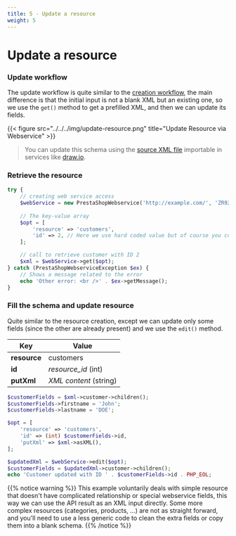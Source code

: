 ```yaml
---
title: 5 - Update a resource
weight: 5
---
```


# Update a resource

### Update workflow

The update workflow is quite similar to the [creation workflow](/1.7/development/webservice/tutorials/6-create-resource/#creation-workflow), the main difference is that the initial input is not a blank XML but an existing one, so we use the `get()` method to get a prefilled XML, and then we can update its fields.

{{< figure src="../../../img/update-resource.png" title="Update Resource via Webservice" >}}

> You can update this schema using the [source XML file](/schemas/1.7/update-resource.xml) importable in services like [draw.io](https://draw.io).

### Retrieve the resource

```php
try {
    // creating web service access
    $webService = new PrestaShopWebservice('http://example.com/', 'ZR92FNY5UFRERNI3O9Z5QDHWKTP3YIIT', false);
 
    // The key-value array
    $opt = [
        'resource' => 'customers',
        'id' => 2, // Here we use hard coded value but of course you could get this ID from a request parameter or anywhere else
    ];

    // call to retrieve customer with ID 2
    $xml = $webService->get($opt);
} catch (PrestaShopWebserviceException $ex) {
    // Shows a message related to the error
    echo 'Other error: <br />' . $ex->getMessage();
}
```

### Fill the schema and update resource

Quite similar to the resource creation, except we can update only some fields (since the other are already present) and we use the `edit()` method.

| Key          | Value                  |
|--------------|------------------------|
| **resource** | customers              |
| **id**       | *resource_id* (int)    |
| **putXml**   | *XML content* (string) |

```php
$customerFields = $xml->customer->children();
$customerFields->firstname = 'John';
$customerFields->lastname = 'DOE';

$opt = [
    'resource' => 'customers',
    'id' => (int) $customerFields->id,
    'putXml' => $xml->asXML(),
];

$updatedXml = $webService->edit($opt);
$customerFields = $updatedXml->customer->children();
echo 'Customer updated with ID ' . $customerFields->id . PHP_EOL;
```

{{% notice warning %}}
This example voluntarily deals with simple resource that doesn't have complicated relationship or special webservice fields, this way we can use the API result as an XML input directly. Some more complex resources (categories, products, ...) are not as straight forward, and you'll need to use a less generic code to clean the extra fields or copy them into a blank schema.
{{% /notice %}}
